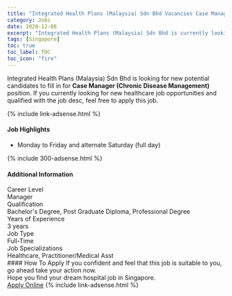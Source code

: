 ```yaml
---
title: "Integrated Health Plans (Malaysia) Sdn Bhd Vacancies Case Manager (Chronic Disease Management)" 
category: Jobs 
date: 2020-12-08 
excerpt: "Integrated Health Plans (Malaysia) Sdn Bhd is currently looking for suitable person to fill in the Case Manager (Chronic Disease Management) which positioned at Singapore" 
tags: [Singapore] 
toc: true 
toc_label: TOC 
toc_icon: "fire" 
--- 
```


<p>Integrated Health Plans (Malaysia) Sdn Bhd is looking for new potential candidates to fill in for <b>Case Manager (Chronic Disease Management)</b> position. If you currently looking for new healthcare job opportunities and qualified with the job desc, feel free to apply this job.
</p>{% include link-adsense.html %} 
<div><div><div><h4>Job Highlights</h4></div></div><div><ul><li><div><div><div><div></div></div></div><div><span>Monday to Friday and alternate Saturday (full day)</span></div></div></li></ul></div></div> 
{% include 300-adsense.html %} 
<div><div><div><h4>Additional Information</h4></div></div><div><div><div><div><div><div><div><div><span>Career Level</span></div></div><div><span>Manager</span></div></div></div></div><div><div><div><div><div><span>Qualification</span></div></div><div><span>Bachelor's Degree, Post Graduate Diploma, Professional Degree</span></div></div></div></div><div><div><div><div><div><span>Years of Experience</span></div></div><div><span>3 years</span></div></div></div></div><div><div><div><div><div><span>Job Type</span></div></div><div><span>Full-Time</span></div></div></div></div><div><div><div><div><div><span>Job Specializations</span></div></div><div><span>Healthcare, Practitioner/Medical Asst</span></div></div></div></div></div></div></div></div> 
#### How To Apply 
If you confident and feel that this job is suitable to you, go ahead take your action now. <br/> 
Hope you find your dream hospital job in Singapore. <br/> 
<a href="https://www.jobstreet.com.my/en/job/case-manager-chronic-disease-management-8238288/origin/sg?jobId=jobstreet-sg-job-8238288&sectionRank=3&token=0~36fee318-d726-4516-9aa5-850339418dae&fr=SRP%20View%20In%20New%20Ta" class="btn btn--warning" target="_blank" rel="nofollow noopenner">Apply Online</a> 
{% include link-adsense.html %} 